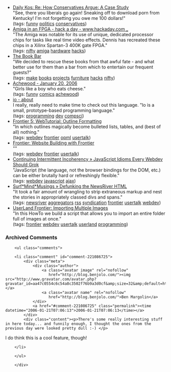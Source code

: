 <ul class="delicious">
	<li>
		<div class="delicious-link"><a href="http://jamesb3.dailykos.com/storyonly/2006/1/13/141448/171">Daily Kos: Re: How Conservatives Argue: A Case Study</a></div>
		<div class="delicious-extended">"See, there you liberals go again! Sneaking off to download porn from Kentucky! I'm not forgetting you owe me 100 dollars!"</div>
		<div class="delicious-tags">(tags: <a href="http://del.icio.us/deusx/funny">funny</a> <a href="http://del.icio.us/deusx/politics">politics</a> <a href="http://del.icio.us/deusx/conservatives">conservatives</a>)</div>
	</li>
	<li>
		<div class="delicious-link"><a href="http://www.hackaday.com/entry/1234000970073485/">Amiga in an FPGA - hack a day - www.hackaday.com _</a></div>
		<div class="delicious-extended">"The Amiga was notable for its use of unique, dedicated processor chips for tasks like real time video effects. Dennis has recreated these chips in a Xilinx Spartan-3 400K gate FPGA."</div>
		<div class="delicious-tags">(tags: <a href="http://del.icio.us/deusx/nifty">nifty</a> <a href="http://del.icio.us/deusx/amiga">amiga</a> <a href="http://del.icio.us/deusx/hardware">hardware</a> <a href="http://del.icio.us/deusx/hacks">hacks</a>)</div>
	</li>
	<li>
		<div class="delicious-link"><a href="http://www.vestaldesign.com/projects/bookbar/">The Book Bar</a></div>
		<div class="delicious-extended">"We decided to rescue these books from that awful fate - and what better use for them than a bar from which to entertain our frequent guests?"</div>
		<div class="delicious-tags">(tags: <a href="http://del.icio.us/deusx/make">make</a> <a href="http://del.icio.us/deusx/books">books</a> <a href="http://del.icio.us/deusx/projects">projects</a> <a href="http://del.icio.us/deusx/furniture">furniture</a> <a href="http://del.icio.us/deusx/hacks">hacks</a> <a href="http://del.icio.us/deusx/nifty">nifty</a>)</div>
	</li>
	<li>
		<div class="delicious-link"><a href="http://www.achewood.com/index.php?date=01202006">Achewood - January 20, 2006</a></div>
		<div class="delicious-extended">"Girls like a boy who eats cheese."</div>
		<div class="delicious-tags">(tags: <a href="http://del.icio.us/deusx/funny">funny</a> <a href="http://del.icio.us/deusx/comics">comics</a> <a href="http://del.icio.us/deusx/achewood">achewood</a>)</div>
	</li>
	<li>
		<div class="delicious-link"><a href="http://www.iolanguage.com/about/">io - about</a></div>
		<div class="delicious-extended">I really, really need to make time to check out this language.  "Io is a small, prototype-based programming language."</div>
		<div class="delicious-tags">(tags: <a href="http://del.icio.us/deusx/programming">programming</a> <a href="http://del.icio.us/deusx/dev">dev</a> <a href="http://del.icio.us/deusx/compsci">compsci</a>)</div>
	</li>
	<li>
		<div class="delicious-link"><a href="http://www.scripting.com/frontier5/tutorials/web/OutlineFormatting.html">Frontier 5: WebTutorial: Outline Formatting</a></div>
		<div class="delicious-extended">"In which outlines magically become bulleted lists, tables, and (best of all) nothing."</div>
		<div class="delicious-tags">(tags: <a href="http://del.icio.us/deusx/webdev">webdev</a> <a href="http://del.icio.us/deusx/frontier">frontier</a> <a href="http://del.icio.us/deusx/opml">opml</a> <a href="http://del.icio.us/deusx/usertalk">usertalk</a>)</div>
	</li>
	<li>
		<div class="delicious-link"><a href="http://www.scripting.com/frontier/netScripting/web.html">Frontier: Website Building with Frontier</a></div>
		<div class="delicious-extended">""</div>
		<div class="delicious-tags">(tags: <a href="http://del.icio.us/deusx/webdev">webdev</a> <a href="http://del.icio.us/deusx/frontier">frontier</a> <a href="http://del.icio.us/deusx/usertalk">usertalk</a>)</div>
	</li>
	<li>
		<div class="delicious-link"><a href="http://alex.dojotoolkit.org/?p=535">Continuing Intermittent Incoherency » JavaScript Idioms Every Webdev Should Grok</a></div>
		<div class="delicious-extended">"JavaScript (the language, not the browser bindings for the DOM, etc.) can be either brutally hard or refreshingly flexible."</div>
		<div class="delicious-tags">(tags: <a href="http://del.icio.us/deusx/webdev">webdev</a> <a href="http://del.icio.us/deusx/javascript">javascript</a> <a href="http://del.icio.us/deusx/ajax">ajax</a>)</div>
	</li>
	<li>
		<div class="delicious-link"><a href="http://surfmind.com/muzings/index.php?p=78">Surf*Mind*Musings » Defunking the NewsRiver HTML</a></div>
		<div class="delicious-extended">"It took a fair amount of wrangling to strip extraneous markup and nest the stories in appropriately classed divs and spans."</div>
		<div class="delicious-tags">(tags: <a href="http://del.icio.us/deusx/newsriver">newsriver</a> <a href="http://del.icio.us/deusx/aggregators">aggregators</a> <a href="http://del.icio.us/deusx/rss">rss</a> <a href="http://del.icio.us/deusx/syndication">syndication</a> <a href="http://del.icio.us/deusx/frontier">frontier</a> <a href="http://del.icio.us/deusx/usertalk">usertalk</a> <a href="http://del.icio.us/deusx/webdev">webdev</a>)</div>
	</li>
	<li>
		<div class="delicious-link"><a href="http://frontier.userland.com/stories/storyReader$84">UserLand Frontier: Importing Multiple Images</a></div>
		<div class="delicious-extended">"In this HowTo we build a script that allows you to import an entire folder full of images at once."</div>
		<div class="delicious-tags">(tags: <a href="http://del.icio.us/deusx/frontier">frontier</a> <a href="http://del.icio.us/deusx/webdev">webdev</a> <a href="http://del.icio.us/deusx/usertalk">usertalk</a> <a href="http://del.icio.us/deusx/userland">userland</a> <a href="http://del.icio.us/deusx/programming">programming</a>)</div>
	</li>
</ul>

<div id="comments" class="comments archived-comments">
            <h3>Archived Comments</h3>
            
        <ul class="comments">
            
        <li class="comment" id="comment-221086725">
            <div class="meta">
                <div class="author">
                    <a class="avatar image" rel="nofollow" 
                       href="http://blog.benjolo.com/"><img src="http://www.gravatar.com/avatar.php?gravatar_id=aa47c0554c6c54a8c3502f76b9a3d0cf&amp;size=32&amp;default=http://mediacdn.disqus.com/1320279820/images/noavatar32.png"/></a>
                    <a class="avatar name" rel="nofollow" 
                       href="http://blog.benjolo.com/">Ben Margolin</a>
                </div>
                <a href="#comment-221086725" class="permalink"><time datetime="2006-01-21T07:06:13">2006-01-21T07:06:13</time></a>
            </div>
            <div class="content"><p>There's some really interesting stuff in here today... and funnily enough, I thought the ones from the previous day were looked pretty dull :-) </p>

<p>I do think this is a cool feature, though!</p></div>
            
        </li>
    
        </ul>
    
        </div>
    